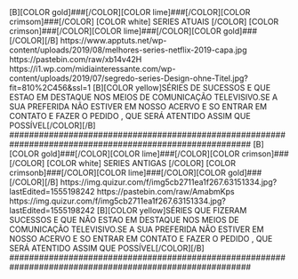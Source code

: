 <channels>
<channel>
<name>[B][COLOR gold]###[/COLOR][COLOR lime]###[/COLOR][COLOR crimsom]###[/COLOR] [COLOR white] SERIES ATUAIS [/COLOR] [COLOR crimson]###[/COLOR][COLOR lime]###[/COLOR][COLOR gold]###[/COLOR][/B]</name>
<thumbnail>https://www.apptuts.net/wp-content/uploads/2019/08/melhores-series-netflix-2019-capa.jpg</thumbnail>
<externallink>https://pastebin.com/raw/xb14v42H</externallink>
<fanart>https://i1.wp.com/midiainteressante.com/wp-content/uploads/2019/07/segredo-series-Design-ohne-Titel.jpg?fit=810%2C456&ssl=1</fanart>
<info>[B][COLOR yellow]SÉRIES DE SUCESSOS E QUE ESTAO EM DESTAQUE NOS MEIOS DE COMUNICAÇÃO TELEVISIVO.SE A SUA PREFERIDA NÃO ESTIVER EM NOSSO ACERVO E SO ENTRAR EM CONTATO E FAZER O PEDIDO , QUE SERÁ ATENTIDO ASSIM QUE POSSÍVEL[/COLOR][/B]</info>
</channel>
</channels>
#########################################################################################################
<channels>
<channel>
<name>[B][COLOR gold]###[/COLOR][COLOR lime]###[/COLOR][COLOR crimson]###[/COLOR] [COLOR white] SERIES ANTIGAS [/COLOR] [COLOR crimsonb]###[/COLOR][COLOR lime]###[/COLOR][COLOR gold]###[/COLOR][/B]</name>
<thumbnail>https://img.quizur.com/f/img5cb2711ea1f267.63151334.jpg?lastEdited=1555198242</thumbnail>
<externallink>https://pastebin.com/raw/AmabmKps</externallink>
<fanart>https://img.quizur.com/f/img5cb2711ea1f267.63151334.jpg?lastEdited=1555198242</fanart>
<info>[B][COLOR yellow]SÉRIES QUE FIZERAM SUCESSOS E QUE NÃO ESTAO EM DESTAQUE NOS MEIOS DE COMUNICAÇÃO TELEVISIVO.SE A SUA PREFERIDA NÃO ESTIVER EM NOSSO ACERVO E SO ENTRAR EM CONTATO E FAZER O PEDIDO , QUE SERÁ ATENTIDO ASSIM QUE POSSÍVEL[/COLOR][/B]</info>
</channel>
</channels>
#########################################################################################################
